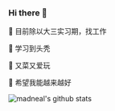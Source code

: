 ### Hi there 👋

<!--
**jjpaifyh/jjpaifyh** is a ✨ _special_ ✨ repository because its `README.md` (this file) appears on your GitHub profile.

Here are some ideas to get you started:

- 🔭 I’m currently working on ...
- 🌱 I’m currently learning ...
- 👯 I’m looking to collaborate on ...
- 🤔 I’m looking for help with ...
- 💬 Ask me about ...
- 📫 How to reach me: ...
- 😄 Pronouns: ...
- ⚡ Fun fact: ...
-->

🔭 目前除以大三实习期，找工作

🌱 学习到头秃

👯 又菜又爱玩

🤔 希望我能越来越好

![madneal's github stats](https://github-readme-stats.vercel.app/api?username=jjpaifyh&show_icons=true&theme=radical) 
